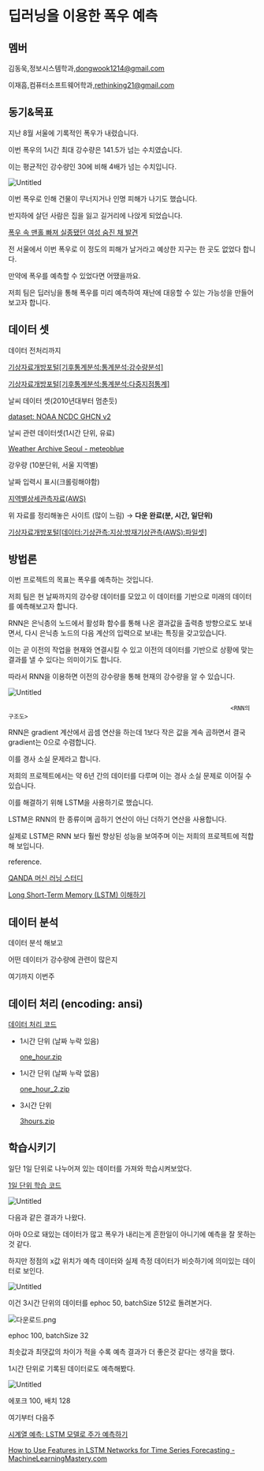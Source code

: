 # 딥러닝을 이용한 폭우 예측

## 멤버

김동욱,정보시스템학과,dongwook1214@gmail.com

이재흠,컴퓨터소프트웨어학과,rethinking21@gmail.com

## 동기&목표

지난 8월 서울에 기록적인 폭우가 내렸습니다.

이번 폭우의 1시간 최대 강수량은 141.5가 넘는 수치였습니다.

이는 평균적인 강수량인 30에 비해 4배가 넘는 수치입니다.

![Untitled](https://user-images.githubusercontent.com/69969001/204224371-f11b51e1-cae6-412c-853a-bcc8f5819a62.png)

이번 폭우로 인해 건물이 무너지거나 인명 피해가 나기도 했습니다.

반지하에 살던 사람은 집을 잃고 길거리에 나앉게 되었습니다.

[폭우 속 맨홀 빠져 실종됐던 여성 숨진 채 발견](https://www.ytn.co.kr/_ln/0103_202208120614289144)

전 서울에서 이번 폭우로 이 정도의 피해가 날거라고 예상한 지구는 한 곳도 없었다 합니다.

만약에 폭우를 예측할 수 있었다면 어땠을까요.

저희 팀은 딥러닝을 통해 폭우를 미리 예측하여 재난에 대응할 수 있는 가능성을 만들어보고자 합니다.

## 데이터 셋

데이터 전처리까지

[기상자료개방포털[기후통계분석:통계분석:강수량분석]](https://data.kma.go.kr/stcs/grnd/grndRnList.do)

[기상자료개방포털[기후통계분석:통계분석:다중지점통계]](https://data.kma.go.kr/climate/StatisticsDivision/selectStatisticsDivision.do?pgmNo=158)

날씨 데이터 셋(2010년대부터 멈춘듯)

[dataset: NOAA NCDC GHCN v2](https://iridl.ldeo.columbia.edu/SOURCES/.NOAA/.NCDC/.GHCN/.v2/IWMO+47108000+VALUE/)

날씨 관련 데이터셋(1시간 단위, 유료)

[Weather Archive Seoul - meteoblue](https://www.meteoblue.com/en/weather/archive/export/seoul_south-korea_1835848)

강우량 (10분단위, 서울 지역별)

[](https://data.seoul.go.kr/dataList/OA-1168/S/1/datasetView.do#)

날짜 입력시 표시(크롤링해야함)

[지역별상세관측자료(AWS)](https://www.weather.go.kr/weather/observation/aws_table_popup.jsp)

위 자료를 정리해놓은 사이트 (많이 느림) → **다운 완료(분, 시간, 일단위)**

[기상자료개방포털[데이터:기상관측:지상:방재기상관측(AWS):파일셋]](https://data.kma.go.kr/data/grnd/selectAwsRltmList.do?pgmNo=56&tabNo=1)

## 방법론

이번 프로젝트의 목표는 폭우를 예측하는 것입니다.

저희 팀은 현 날짜까지의 강수량 데이터를 모았고 이 데이터를 기반으로 미래의 데이터를 예측해보고자 합니다.

RNN은 은닉층의 노드에서 활성화 함수를 통해 나온 결과값을 출력층 방향으로도 보내면서, 다시 은닉층 노드의 다음 계산의 입력으로 보내는 특징을 갖고있습니다. 

이는 곧 이전의 작업을 현재와 연결시킬 수 있고 이전의 데이터를 기반으로 상황에 맞는 결과를 낼 수 있다는 의미이기도 합니다.

따라서 RNN을 이용하면 이전의 강수량을 통해 현재의 강수량을 알 수 있습니다.

![Untitled](%E1%84%83%E1%85%B5%E1%86%B8%E1%84%85%E1%85%A5%E1%84%82%E1%85%B5%E1%86%BC%E1%84%8B%E1%85%B3%E1%86%AF%20%E1%84%8B%E1%85%B5%E1%84%8B%E1%85%AD%E1%86%BC%E1%84%92%E1%85%A1%E1%86%AB%20%E1%84%91%E1%85%A9%E1%86%A8%E1%84%8B%E1%85%AE%20%E1%84%8B%E1%85%A8%E1%84%8E%E1%85%B3%E1%86%A8%207015363766494161b9b9034c7a84b5d3/Untitled%201.png)

                                                                   <RNN의 구조도>

RNN은 gradient 계산에서 곱셈 연산을 하는데 1보다 작은 값을 계속 곱하면서 결국 gradient는  0으로 수렴합니다.

이를 경사 소실 문제라고 합니다.

저희의 프로젝트에서는 약 6년 간의 데이터를 다루며 이는 경사 소실 문제로 이어질 수 있습니다.

이를 해결하기 위해 LSTM을 사용하기로 했습니다.

LSTM은 RNN의 한 종류이며 곱하기 연산이 아닌 더하기 연산을 사용합니다.

실제로 LSTM은 RNN 보다 훨씬 향상된 성능을 보여주며 이는 저희의 프로젝트에 적합해 보입니다.

reference.

[QANDA 머신 러닝 스터디](https://blog.mathpresso.com/mathpresso-%EB%A8%B8%EC%8B%A0-%EB%9F%AC%EB%8B%9D-%EC%8A%A4%ED%84%B0%EB%94%94-12-rnn-recurrent-neural-nerwork-1-b28968016ca9)

[Long Short-Term Memory (LSTM) 이해하기](https://dgkim5360.tistory.com/entry/understanding-long-short-term-memory-lstm-kr)

## 데이터 분석

데이터 분석 해보고

어떤 데이터가 강수량에 관련이 많은지

여기까지 이번주

## 데이터 처리 (encoding: ansi)

[데이터 처리 코드](%E1%84%83%E1%85%B5%E1%86%B8%E1%84%85%E1%85%A5%E1%84%82%E1%85%B5%E1%86%BC%E1%84%8B%E1%85%B3%E1%86%AF%20%E1%84%8B%E1%85%B5%E1%84%8B%E1%85%AD%E1%86%BC%E1%84%92%E1%85%A1%E1%86%AB%20%E1%84%91%E1%85%A9%E1%86%A8%E1%84%8B%E1%85%AE%20%E1%84%8B%E1%85%A8%E1%84%8E%E1%85%B3%E1%86%A8%207015363766494161b9b9034c7a84b5d3/%E1%84%83%E1%85%A6%E1%84%8B%E1%85%B5%E1%84%90%E1%85%A5%20%E1%84%8E%E1%85%A5%E1%84%85%E1%85%B5%20%E1%84%8F%E1%85%A9%E1%84%83%E1%85%B3%209751d88fa3f249f198c9f64d80b80127.md) 

- 1시간 단위 (날짜 누락 있음)
    
    [one_hour.zip](%E1%84%83%E1%85%B5%E1%86%B8%E1%84%85%E1%85%A5%E1%84%82%E1%85%B5%E1%86%BC%E1%84%8B%E1%85%B3%E1%86%AF%20%E1%84%8B%E1%85%B5%E1%84%8B%E1%85%AD%E1%86%BC%E1%84%92%E1%85%A1%E1%86%AB%20%E1%84%91%E1%85%A9%E1%86%A8%E1%84%8B%E1%85%AE%20%E1%84%8B%E1%85%A8%E1%84%8E%E1%85%B3%E1%86%A8%207015363766494161b9b9034c7a84b5d3/one_hour.zip)
    
- 1시간 단위 (날짜 누락 없음)
    
    [one_hour_2.zip](%E1%84%83%E1%85%B5%E1%86%B8%E1%84%85%E1%85%A5%E1%84%82%E1%85%B5%E1%86%BC%E1%84%8B%E1%85%B3%E1%86%AF%20%E1%84%8B%E1%85%B5%E1%84%8B%E1%85%AD%E1%86%BC%E1%84%92%E1%85%A1%E1%86%AB%20%E1%84%91%E1%85%A9%E1%86%A8%E1%84%8B%E1%85%AE%20%E1%84%8B%E1%85%A8%E1%84%8E%E1%85%B3%E1%86%A8%207015363766494161b9b9034c7a84b5d3/one_hour_2.zip)
    
- 3시간 단위
    
    [3hours.zip](%E1%84%83%E1%85%B5%E1%86%B8%E1%84%85%E1%85%A5%E1%84%82%E1%85%B5%E1%86%BC%E1%84%8B%E1%85%B3%E1%86%AF%20%E1%84%8B%E1%85%B5%E1%84%8B%E1%85%AD%E1%86%BC%E1%84%92%E1%85%A1%E1%86%AB%20%E1%84%91%E1%85%A9%E1%86%A8%E1%84%8B%E1%85%AE%20%E1%84%8B%E1%85%A8%E1%84%8E%E1%85%B3%E1%86%A8%207015363766494161b9b9034c7a84b5d3/3hours.zip)
    

## 학습시키기

일단 1일 단위로 나누어져 있는 데이터를 가져와 학습시켜보았다.

[1일 단위 학습 코드](%E1%84%83%E1%85%B5%E1%86%B8%E1%84%85%E1%85%A5%E1%84%82%E1%85%B5%E1%86%BC%E1%84%8B%E1%85%B3%E1%86%AF%20%E1%84%8B%E1%85%B5%E1%84%8B%E1%85%AD%E1%86%BC%E1%84%92%E1%85%A1%E1%86%AB%20%E1%84%91%E1%85%A9%E1%86%A8%E1%84%8B%E1%85%AE%20%E1%84%8B%E1%85%A8%E1%84%8E%E1%85%B3%E1%86%A8%207015363766494161b9b9034c7a84b5d3/1%E1%84%8B%E1%85%B5%E1%86%AF%20%E1%84%83%E1%85%A1%E1%86%AB%E1%84%8B%E1%85%B1%20%E1%84%92%E1%85%A1%E1%86%A8%E1%84%89%E1%85%B3%E1%86%B8%20%E1%84%8F%E1%85%A9%E1%84%83%E1%85%B3%201695ac23a86748f28195660bfcdb7b22.md)

![Untitled](%E1%84%83%E1%85%B5%E1%86%B8%E1%84%85%E1%85%A5%E1%84%82%E1%85%B5%E1%86%BC%E1%84%8B%E1%85%B3%E1%86%AF%20%E1%84%8B%E1%85%B5%E1%84%8B%E1%85%AD%E1%86%BC%E1%84%92%E1%85%A1%E1%86%AB%20%E1%84%91%E1%85%A9%E1%86%A8%E1%84%8B%E1%85%AE%20%E1%84%8B%E1%85%A8%E1%84%8E%E1%85%B3%E1%86%A8%207015363766494161b9b9034c7a84b5d3/Untitled%202.png)

다음과 같은 결과가 나왔다.

아마 0으로 돼있는 데이터가 많고 폭우가 내리는게 흔한일이 아니기에 예측을 잘 못하는 것 같다.

하지만 정점의 x값 위치가 예측 데이터와 실제 측정 데이터가 비슷하기에 의미있는 데이터로 보인다.

![Untitled](%E1%84%83%E1%85%B5%E1%86%B8%E1%84%85%E1%85%A5%E1%84%82%E1%85%B5%E1%86%BC%E1%84%8B%E1%85%B3%E1%86%AF%20%E1%84%8B%E1%85%B5%E1%84%8B%E1%85%AD%E1%86%BC%E1%84%92%E1%85%A1%E1%86%AB%20%E1%84%91%E1%85%A9%E1%86%A8%E1%84%8B%E1%85%AE%20%E1%84%8B%E1%85%A8%E1%84%8E%E1%85%B3%E1%86%A8%207015363766494161b9b9034c7a84b5d3/Untitled%203.png)

이건 3시간 단위의 데이터를 ephoc 50, batchSize 512로 돌려본거다.

![다운로드.png](%E1%84%83%E1%85%B5%E1%86%B8%E1%84%85%E1%85%A5%E1%84%82%E1%85%B5%E1%86%BC%E1%84%8B%E1%85%B3%E1%86%AF%20%E1%84%8B%E1%85%B5%E1%84%8B%E1%85%AD%E1%86%BC%E1%84%92%E1%85%A1%E1%86%AB%20%E1%84%91%E1%85%A9%E1%86%A8%E1%84%8B%E1%85%AE%20%E1%84%8B%E1%85%A8%E1%84%8E%E1%85%B3%E1%86%A8%207015363766494161b9b9034c7a84b5d3/%25E1%2584%2583%25E1%2585%25A1%25E1%2584%258B%25E1%2585%25AE%25E1%2586%25AB%25E1%2584%2585%25E1%2585%25A9%25E1%2584%2583%25E1%2585%25B3.png)

ephoc 100, batchSize 32

최솟값과 최댓값의 차이가 적을 수록 예측 결과가 더 좋은것 같다는 생각을 했다.

1시간 단위로 기록된 데이터로도 예측해봤다.

![Untitled](%E1%84%83%E1%85%B5%E1%86%B8%E1%84%85%E1%85%A5%E1%84%82%E1%85%B5%E1%86%BC%E1%84%8B%E1%85%B3%E1%86%AF%20%E1%84%8B%E1%85%B5%E1%84%8B%E1%85%AD%E1%86%BC%E1%84%92%E1%85%A1%E1%86%AB%20%E1%84%91%E1%85%A9%E1%86%A8%E1%84%8B%E1%85%AE%20%E1%84%8B%E1%85%A8%E1%84%8E%E1%85%B3%E1%86%A8%207015363766494161b9b9034c7a84b5d3/Untitled%204.png)

에포크 100, 배치 128

여기부터 다음주

[시계열 예측: LSTM 모델로 주가 예측하기](https://insightcampus.co.kr/2021/11/11/%EC%8B%9C%EA%B3%84%EC%97%B4-%EC%98%88%EC%B8%A1-lstm-%EB%AA%A8%EB%8D%B8%EB%A1%9C-%EC%A3%BC%EA%B0%80-%EC%98%88%EC%B8%A1%ED%95%98%EA%B8%B0/)

[How to Use Features in LSTM Networks for Time Series Forecasting - MachineLearningMastery.com](https://machinelearningmastery.com/use-features-lstm-networks-time-series-forecasting/)

